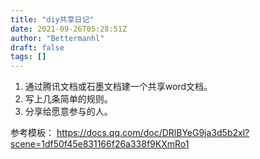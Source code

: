 ```yaml
---
title: "diy共享日记"
date: 2021-09-26T05:28:51Z
author: "Bettermanhl"
draft: false
tags: []
---
```


1. 通过腾讯文档或石墨文档建一个共享word文档。
2. 写上几条简单的规则。
3. 分享给愿意参与的人。

参考模板：
https://docs.qq.com/doc/DRlBYeG9ja3d5b2xl?scene=1df50f45e831166f26a338f9KXmRo1


